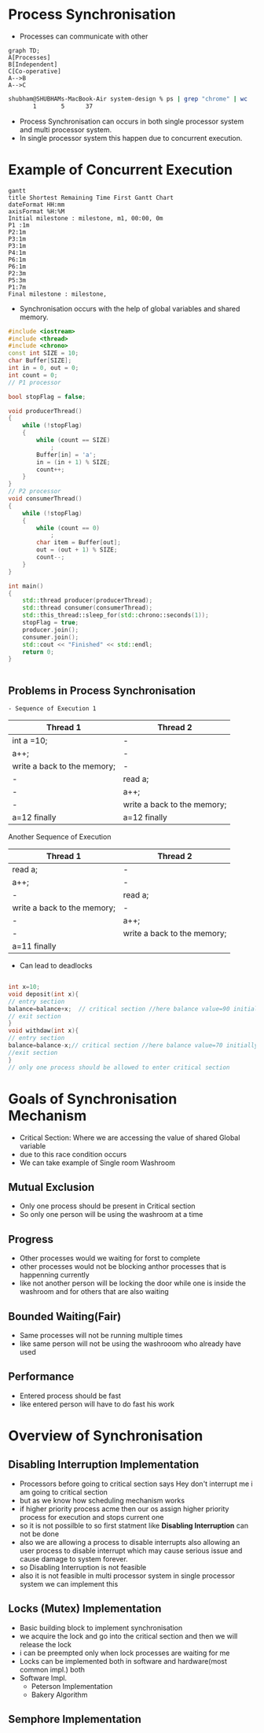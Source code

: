 # Process Synchronisation

- Processes can communicate with other

```mermaid
graph TD;
A[Processes]
B[Independent]
C[Co-operative]
A-->B
A-->C
```

```bash
shubham@SHUBHAMs-MacBook-Air system-design % ps | grep "chrome" | wc
       1       5      37
```

- Process Synchronisation can occurs in both single processor system and multi processor system.
- In single processor system this happen due to concurrent execution.

# Example of Concurrent Execution

```mermaid
gantt 
title Shortest Remaining Time First Gantt Chart
dateFormat HH:mm
axisFormat %H:%M
Initial milestone : milestone, m1, 00:00, 0m
P1 :1m
P2:1m
P3:1m
P3:1m
P4:1m
P6:1m
P6:1m
P2:3m
P5:3m
P1:7m
Final milestone : milestone,
```

- Synchronisation occurs with the help of global variables and shared memory.

```cpp
#include <iostream>
#include <thread>
#include <chrono>
const int SIZE = 10;
char Buffer[SIZE];
int in = 0, out = 0;
int count = 0;
// P1 processor

bool stopFlag = false;

void producerThread()
{
    while (!stopFlag)
    {
        while (count == SIZE)
            ;
        Buffer[in] = 'a';
        in = (in + 1) % SIZE;
        count++;
    }
}
// P2 processor
void consumerThread()
{
    while (!stopFlag)
    {
        while (count == 0)
            ;
        char item = Buffer[out];
        out = (out + 1) % SIZE;
        count--;
    }
}

int main()
{
    std::thread producer(producerThread);
    std::thread consumer(consumerThread);
    std::this_thread::sleep_for(std::chrono::seconds(1));
    stopFlag = true;
    producer.join();
    consumer.join();
    std::cout << "Finished" << std::endl;
    return 0;
}



```

## Problems in Process Synchronisation

    - Sequence of Execution 1

| Thread 1                    | Thread 2                    |
| --------------------------- | --------------------------- |
| int a =10;                  | -                           |
| a++;                        | -                           |
| write a back to the memory; | -                           |
| -                           | read a;                     |
| -                           | a++;                        |
| -                           | write a back to the memory; |
| a=12 finally                | a=12 finally                |

Another Sequence of Execution

| Thread 1                    | Thread 2                    |
| --------------------------- | --------------------------- |
| read a;                     | -                           |
| a++;                        | -                           |
| -                           | read a;                     |
| write a back to the memory; | -                           |
| -                           | a++;                        |
| -                           | write a back to the memory; |
| a=11 finally                |                             |

- Can lead to deadlocks

```cpp

int x=10;
void deposit(int x){
// entry section
balance=balance+x;  // critical section //here balance value=90 initially =80
// exit section
}
void withdaw(int x){
// entry section 
balance=balance-x;// critical section //here balance value=70 initially =80
//exit section
}
// only one process should be allowed to enter critical section
```

# Goals of Synchronisation Mechanism

- Critical Section: Where we are accessing the value of shared Global variable
- due to this race condition occurs
- We can take example of Single room Washroom

## Mutual Exclusion

- Only one process should be present in Critical section
- So only one person will be using the washroom at a time

## Progress

- Other processes would we waiting for forst to complete
- other processes would not be blocking anthor processes that is happenning currently
- like not another person will be locking the door while one is inside the washroom and for others that are also waiting

## Bounded Waiting(Fair)

- Same processes will not be running multiple times
- like same person will not be using the washrooom who already have used

## Performance

- Entered process should be fast
- like entered person will have to do fast his work

# Overview of Synchronisation

## Disabling Interruption Implementation

- Processors before going to critical section says Hey don't interrupt me i am going to critical section
- but as we know how scheduling mechanism works
- if higher priority process acme then our os assign higher priority process for execution and stops current one
- so it is not possilble to so first statment like **Disabling Interruption** can not be done
- also we are allowing a process to disable interrupts also allowing an user process to disable interrupt which may cause serious issue and cause damage to system forever.
- so Disabling Interruption is not feasible
- also it is not feasible in multi processor system in single processor system we can implement this

## Locks (Mutex) Implementation

- Basic building block to implement synchronisation
- we acquire the lock and go into the critical section and then we will release the lock
- i can be preempted only when lock processes are waiting for me
- Locks can be implemented both in software and hardware(most common impl.) both
- Software Impl.
  - Peterson Implementation
  - Bakery Algorithm

## Semphore Implementation
